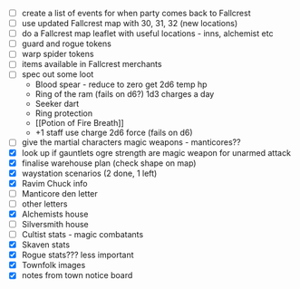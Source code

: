 - [ ] create a list of events for when party comes back to Fallcrest
- [ ] use updated Fallcrest map with 30, 31, 32 (new locations)
- [ ] do a Fallcrest map leaflet with useful locations - inns, alchemist etc
- [ ] guard and rogue tokens
- [ ] warp spider tokens
- [ ] items available in Fallcrest merchants
- [ ] spec out some loot
	- Blood spear - reduce to zero get 2d6 temp hp
	- Ring of the ram (fails on d6?) 1d3 charges a day
	- Seeker dart
	- Ring protection
	- [[Potion of Fire Breath]]
	- +1 staff use charge 2d6 force (fails on d6)
- [ ] give the martial characters magic weapons - manticores??
- [x] look up if gauntlets ogre strength are magic weapon for unarmed attack
- [x] finalise warehouse plan (check shape on map)
- [x] waystation scenarios (2 done, 1 left)
- [x] Ravim Chuck info
- [ ] Manticore den letter
- [ ] other letters
- [x] Alchemists house
- [ ] Silversmith house
- [ ] Cultist stats - magic combatants
- [x] Skaven stats
- [x] Rogue stats??? less important
- [x] Townfolk images
- [x] notes from town notice board